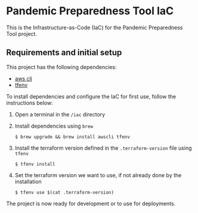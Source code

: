 # Pandemic Preparedness Tool IaC

This is the Infrastructure-as-Code (IaC) for the Pandemic Preparedness Tool project.

## Requirements and initial setup

This project has the following dependencies:

- [aws cli](https://aws.amazon.com/cli/)
- [tfenv](https://github.com/tfutils/tfenv)

To install dependencies and configure the IaC for first use, follow the instructions below:

1. Open a terminal in the `/iac` directory
2. Install dependencies using `brew`

   `$ brew upgrade && brew install awscli tfenv`

3. Install the terraform version defined in the `.terraform-version` file using `tfenv`

   `$ tfenv install`

4. Set the terraform version we want to use, if not already done by the installation

   `$ tfenv use $(cat .terraform-version)`

The project is now ready for development or to use for deployments.
